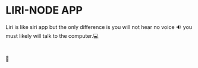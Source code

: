 # LIRI-NODE APP
Liri is like siri app but the only difference is you will not hear no voice :sound:
you must likely will talk to the computer.:computer: 

#



:musical_note:
